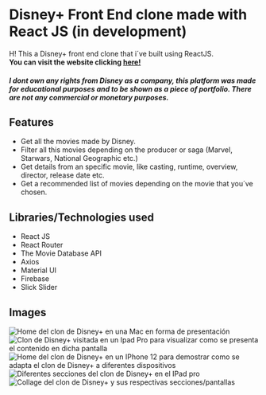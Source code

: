<!--
  Title: Disney+ React Clone
  Description: A curated list of amazingly awesome open source sysadmin resources.
  Author: tobicorradi
  -->
  
# Disney+ Front End clone made with React JS (in development)
H! This a Disney+ front end clone that i´ve built using ReactJS.  
__You can visit the website clicking [here!](https://disneyplus-clone-f8077.web.app/)__
##### I dont own any rights from Disney as a company, this platform was made for educational purposes and to be shown as a piece of portfolio. There are not any commercial or monetary purposes.
## Features
* Get all the movies made  by Disney.
* Filter all this movies depending on the producer or saga (Marvel, Starwars, National Geographic etc.)
* Get details from an specific movie, like casting, runtime, overview, director, release date etc.
* Get a recommended list of movies depending on the movie that you´ve chosen.
## Libraries/Technologies used
* React JS
* React Router
* The Movie Database API
* Axios
* Material UI
* Firebase
* Slick Slider
## Images
![Home del clon de Disney+ en una Mac en forma de presentación](https://www.corraditobias.com.ar/img/work/09/01.jpg)
![Clon de Disney+ visitada en un Ipad Pro para visualizar como se presenta el contenido en dicha pantalla](https://www.corraditobias.com.ar/img/work/09/02.jpg)
![Home del clon de Disney+ en un IPhone 12 para demostrar como se adapta el clon de Disney+ a diferentes dispositivos](https://www.corraditobias.com.ar/img/work/09/03.jpg)
![Diferentes secciones del clon de Disney+ en el IPad pro](https://www.corraditobias.com.ar/img/work/09/04.jpg)
![Collage del clon de Disney+ y sus respectivas secciones/pantallas](https://www.corraditobias.com.ar/img/work/09/05.jpg)

